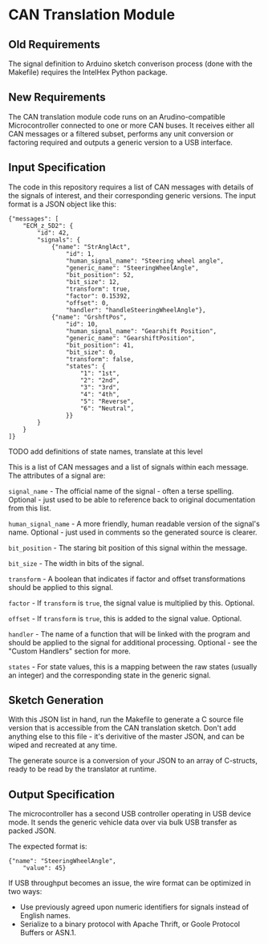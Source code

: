 CAN Translation Module
=========================

## Old Requirements

The signal definition to Arduino sketch converison process (done with the
Makefile) requires the IntelHex Python package.


## New Requirements

The CAN translation module code runs on an Arudino-compatible Microcontroller
connected to one or more CAN buses. It receives either all CAN messages or a
filtered subset, performs any unit conversion or factoring required and outputs
a generic version to a USB interface.

## Input Specification

The code in this repository requires a list of CAN messages with details of the
signals of interest, and their corresponding generic versions. The input format
is a JSON object like this:

    {"messages": [
        "ECM_z_5D2": {
            "id": 42,
            "signals": {
                {"name": "StrAnglAct",
                    "id": 1,
                    "human_signal_name": "Steering wheel angle",
                    "generic_name": "SteeringWheelAngle",
                    "bit_position": 52,
                    "bit_size": 12,
                    "transform": true,
                    "factor": 0.15392,
                    "offset": 0,
                    "handler": "handleSteeringWheelAngle"},
                {"name": "GrshftPos",
                    "id": 10,
                    "human_signal_name": "Gearshift Position",
                    "generic_name": "GearshiftPosition",
                    "bit_position": 41,
                    "bit_size": 0,
                    "transform": false,
                    "states": {
                        "1": "1st",
                        "2": "2nd",
                        "3": "3rd",
                        "4": "4th",
                        "5": "Reverse",
                        "6": "Neutral",
                    }}
            }
        }
    ]}

TODO add definitions of state names, translate at this level

This is a list of CAN messages and a list of signals within each message. The
attributes of a signal are:

`signal_name` - The official name of the signal - often a terse spelling.
    Optional - just used to be able to reference back to original documentation
    from this list.

`human_signal_name` - A more friendly, human readable version of the signal's
    name. Optional - just used in comments so the generated source is clearer.

`bit_position` - The staring bit position of this signal within the message.

`bit_size` - The width in bits of the signal.

`transform` - A boolean that indicates if factor and offset transformations
    should be applied to this signal.

`factor` - If `transform` is `true`, the signal value is multiplied by this.
    Optional.

`offset` - If `transform` is `true`, this is added to the signal value.
    Optional.

`handler` - The name of a function that will be linked with the program and
    should be applied to the signal for additional processing. Optional - see
    the "Custom Handlers" section for more.

`states` - For state values, this is a mapping between the raw states (usually
    an integer) and the corresponding state in the generic signal.

## Sketch Generation

With this JSON list in hand, run the Makefile to generate a C source file
version that is accessible from the CAN translation sketch. Don't add anything
else to this file - it's derivitive of the master JSON, and can be wiped and
recreated at any time.

The generate source is a conversion of your JSON to an array of C-structs,
ready to be read by the translator at runtime.

## Output Specification

The microcontroller has a second USB controller operating in USB device mode. It
sends the generic vehicle data over via bulk USB transfer as packed JSON.

The expected format is:

    {"name": "SteeringWheelAngle",
        "value": 45}

If USB throughput becomes an issue, the wire format can be optimized in two
ways:

* Use previously agreed upon numeric identifiers for signals instead of English
  names.
* Serialize to a binary protocol with Apache Thrift, or Goole Protocol
  Buffers or ASN.1.
